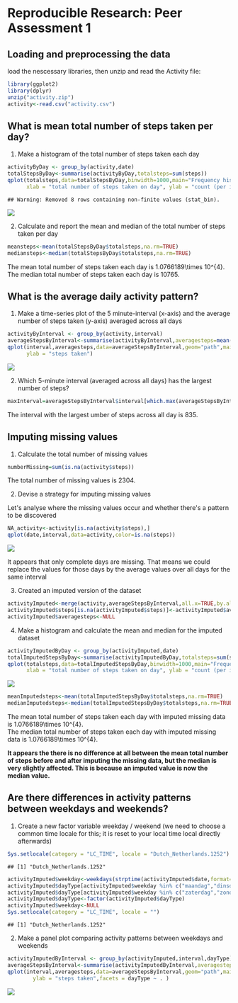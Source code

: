 # Reproducible Research: Peer Assessment 1


## Loading and preprocessing the data
load the nescessary libraries, then unzip and read the Activity file:

```r
library(ggplot2)
library(dplyr)
unzip("activity.zip")
activity<-read.csv("activity.csv")
```


## What is mean total number of steps taken per day?

1. Make a histogram of the total number of steps taken each day

```r
activityByDay <- group_by(activity,date)
totalStepsByDay<-summarise(activityByDay,totalsteps=sum(steps))
qplot(totalsteps,data=totalStepsByDay,binwidth=1000,main="Frequency histogram of total number of steps per day",
      xlab = "total number of steps taken on day", ylab = "count (per interval of 1000 steps)")
```

```
## Warning: Removed 8 rows containing non-finite values (stat_bin).
```

![](PA1_template_files/figure-html/unnamed-chunk-2-1.png)<!-- -->


2. Calculate and report the mean and median of the total number of steps taken per day

```r
meansteps<-mean(totalStepsByDay$totalsteps,na.rm=TRUE)
mediansteps<-median(totalStepsByDay$totalsteps,na.rm=TRUE)
```

The mean total number of steps taken each day is 1.0766189\times 10^{4}.  
The median total number of steps taken each day is 10765.


## What is the average daily activity pattern?

1. Make a time-series plot of the 5 minute-interval (x-axis) and the average number of steps taken (y-axis) averaged across all days


```r
activityByInterval <- group_by(activity,interval)
averageStepsByInterval<-summarise(activityByInterval,averagesteps=mean(steps,na.rm=TRUE))
qplot(interval,averagesteps,data=averageStepsByInterval,geom="path",main="Average number of steps takes per interval across all days",
      ylab = "steps taken")
```

![](PA1_template_files/figure-html/unnamed-chunk-4-1.png)<!-- -->

2. Which 5-minute interval (averaged across all days) has the largest number of steps?

```r
maxInterval=averageStepsByInterval$interval[which.max(averageStepsByInterval$averagesteps)]
```

The interval with the largest umber of steps across all day is 835.  



## Imputing missing values

1. Calculate the total number of missing values


```r
numberMissing=sum(is.na(activity$steps))
```

The total number of missing values is 2304.


2. Devise a strategy for imputing missing values

Let's analyse where the missing values occur and whether there's a pattern to be discovered

```r
NA_activity<-activity[is.na(activity$steps),]
qplot(date,interval,data=activity,color=is.na(steps))
```

![](PA1_template_files/figure-html/unnamed-chunk-7-1.png)<!-- -->

It appears that only complete days are missing. That means we could replace the values for those days by the average values over all days for the same interval

3. Created an imputed version of the dataset


```r
activityImputed<-merge(activity,averageStepsByInterval,all.x=TRUE,by.all=interval)
activityImputed$steps[is.na(activityImputed$steps)]<-activityImputed$averagesteps[is.na(activityImputed$steps)]
activityImputed$averagesteps<-NULL
```

4. Make a histogram and calculate the mean and median for the imputed dataset

```r
activityImputedByDay <- group_by(activityImputed,date)
totalImputedStepsByDay<-summarise(activityImputedByDay,totalsteps=sum(steps))
qplot(totalsteps,data=totalImputedStepsByDay,binwidth=1000,main="Frequency histogram of total number of steps per day, imputed missing values",
      xlab = "total number of steps taken on day", ylab = "count (per interval of 1000 steps)")
```

![](PA1_template_files/figure-html/unnamed-chunk-9-1.png)<!-- -->

```r
meanImputedsteps<-mean(totalImputedStepsByDay$totalsteps,na.rm=TRUE)
medianImputedsteps<-median(totalImputedStepsByDay$totalsteps,na.rm=TRUE)
```

The mean total number of steps taken each day with imputed missing data is 1.0766189\times 10^{4}.  
The median total number of steps taken each day with imputed missing data is 1.0766189\times 10^{4}.

**It appears the there is no difference at all between the mean total number of steps before and after imputing the missing data, but the median  is very slightly affected. This is because an imputed value is now the median value.**



## Are there differences in activity patterns between weekdays and weekends?

1. Create a new factor variable weekday / weekend (we need to choose a common time locale for this; it is reset to your local time local directly afterwards)

```r
Sys.setlocale(category = "LC_TIME", locale = "Dutch_Netherlands.1252")
```

```
## [1] "Dutch_Netherlands.1252"
```

```r
activityImputed$weekday<-weekdays(strptime(activityImputed$date,format="%Y-%m-%d"))
activityImputed$dayType[activityImputed$weekday %in% c("maandag","dinsdag","woensdag","donderdag","vrijdag")]<-"Weekday"
activityImputed$dayType[activityImputed$weekday %in% c("zaterdag","zondag")]<-"Weekend"
activityImputed$dayType<-factor(activityImputed$dayType)
activityImputed$weekday<-NULL
Sys.setlocale(category = "LC_TIME", locale = "")
```

```
## [1] "Dutch_Netherlands.1252"
```

2. Make a panel plot comparing activity patterns between weekdays and weekends

```r
activityImputedByInterval <- group_by(activityImputed,interval,dayType)
averageStepsByInterval<-summarise(activityImputedByInterval,averagesteps=mean(steps,na.rm=TRUE))
qplot(interval,averagesteps,data=averageStepsByInterval,geom="path",main="Average number of steps takes per interval across all days",
        ylab = "steps taken",facets = dayType ~ . )
```

![](PA1_template_files/figure-html/unnamed-chunk-11-1.png)<!-- -->

